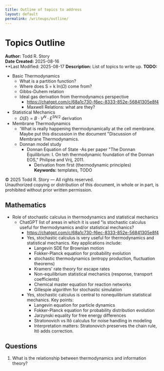 ```yaml
---
title: Outline of topics to address
layout: default
permalink: /writeups/outline/
---
```


# Topics Outline

**Author:** Todd R. Story  
**Date Created:** 2025-08-16  
**Last Modified: 2025-08-17
**Description:**  List of topics to write up. 
**TODO:** 
- Basic Thermodynamics
  - What is a partition function?
  - Where does S = k ln($\Omega$) come from?
  - Gibbs-Duhem relation
  - Ideal gas derivation from thermodynamcs perspective
    - https://chatgpt.com/c/68a1c730-f6ec-8333-852e-56841305e8f4
    - Maxwell Relations: what are they?
- Statistical Mechanics
  - $\Omega (E) = B\cdot V^{N}\cdot E^{3N/2}$ derivation
- Membrane Thermodynamics
  - 'What is really happening thermodynamically at the cell membrane.  Maybe put this discussion in the document "Discussion of Membrane Thermodynamics.
  - Donnan model study
    - Donnan Equation of State
      -As per paper "The Donnan Equilibrium: I. On teh thermodynamic foundation of the Donnan EOS," Philipse and Vrij, 2011.
      - Derivation from first (thermodynamic principles)  
**Keywords:** templates, TODO  

© 2025 Todd R. Story — All rights reserved.  
Unauthorized copying or distribution of this document, in whole or in part, is prohibited without prior written permission.

## Mathematics
- Role of stochastic calculus in thermodynamics and statistical mechanics
  - ChatGPT list of areas in which it is used "is stochastic calculus useful for thermodynamics and/or statistical mechanics?
    - https://chatgpt.com/c/68a1c730-f6ec-8333-852e-56841305e8f4
    - Yes, stochastic calculus is very useful for thermodynamics and statistical mechanics. Key applications include:
      - Langevin SDE for Brownian motion
      - Fokker-Planck equation for probability evolution
      - stochastic thermodynamics (entropy production, fluctuation theorems)
      - Kramers' rate theory for escape rates
      - Non-equilibrium statistical mechanics (response, transport coefficients)
      - Chemical master equation for reaction networks
      - Gillespie algorithm for stochastic simulation
    - Yes, stochastic calculus is central to nonequilibrium statistical mechanics. Key points:
      - Langevin equation for particle dynamics
      - Fokker-Planck equation for probability distribution evolution
      - Jarzynski equality for free energy differences
      - Stratonovich vs Itô calculus for noise handling in modeling
      - Interpretation matters: Stratonovich preserves the chain rule, Itô adds correction.

## Questions
1. What is the relationship between thermodynamics and information theory?